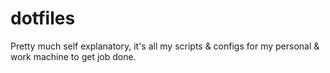 # dotfiles
Pretty much self explanatory, it's all my scripts & configs for my personal & work machine to get job done.
